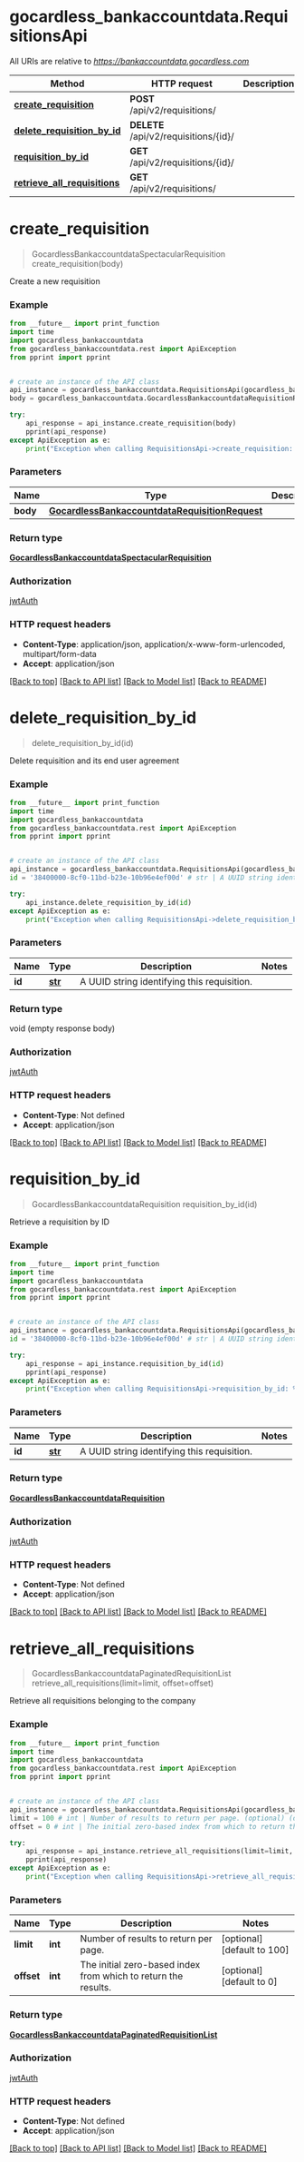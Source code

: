 # gocardless_bankaccountdata.RequisitionsApi

All URIs are relative to *https://bankaccountdata.gocardless.com*

Method | HTTP request | Description
------------- | ------------- | -------------
[**create_requisition**](RequisitionsApi.md#create_requisition) | **POST** /api/v2/requisitions/ | 
[**delete_requisition_by_id**](RequisitionsApi.md#delete_requisition_by_id) | **DELETE** /api/v2/requisitions/{id}/ | 
[**requisition_by_id**](RequisitionsApi.md#requisition_by_id) | **GET** /api/v2/requisitions/{id}/ | 
[**retrieve_all_requisitions**](RequisitionsApi.md#retrieve_all_requisitions) | **GET** /api/v2/requisitions/ | 

# **create_requisition**
> GocardlessBankaccountdataSpectacularRequisition create_requisition(body)



Create a new requisition

### Example
```python
from __future__ import print_function
import time
import gocardless_bankaccountdata
from gocardless_bankaccountdata.rest import ApiException
from pprint import pprint


# create an instance of the API class
api_instance = gocardless_bankaccountdata.RequisitionsApi(gocardless_bankaccountdata.ApiClient(configuration))
body = gocardless_bankaccountdata.GocardlessBankaccountdataRequisitionRequest() # GocardlessBankaccountdataRequisitionRequest | 

try:
    api_response = api_instance.create_requisition(body)
    pprint(api_response)
except ApiException as e:
    print("Exception when calling RequisitionsApi->create_requisition: %s\n" % e)
```

### Parameters

Name | Type | Description  | Notes
------------- | ------------- | ------------- | -------------
 **body** | [**GocardlessBankaccountdataRequisitionRequest**](GocardlessBankaccountdataRequisitionRequest.md)|  | 

### Return type

[**GocardlessBankaccountdataSpectacularRequisition**](GocardlessBankaccountdataSpectacularRequisition.md)

### Authorization

[jwtAuth](../README.md#jwtAuth)

### HTTP request headers

 - **Content-Type**: application/json, application/x-www-form-urlencoded, multipart/form-data
 - **Accept**: application/json

[[Back to top]](#) [[Back to API list]](../README.md#documentation-for-api-endpoints) [[Back to Model list]](../README.md#documentation-for-models) [[Back to README]](../README.md)

# **delete_requisition_by_id**
> delete_requisition_by_id(id)



Delete requisition and its end user agreement

### Example
```python
from __future__ import print_function
import time
import gocardless_bankaccountdata
from gocardless_bankaccountdata.rest import ApiException
from pprint import pprint


# create an instance of the API class
api_instance = gocardless_bankaccountdata.RequisitionsApi(gocardless_bankaccountdata.ApiClient(configuration))
id = '38400000-8cf0-11bd-b23e-10b96e4ef00d' # str | A UUID string identifying this requisition.

try:
    api_instance.delete_requisition_by_id(id)
except ApiException as e:
    print("Exception when calling RequisitionsApi->delete_requisition_by_id: %s\n" % e)
```

### Parameters

Name | Type | Description  | Notes
------------- | ------------- | ------------- | -------------
 **id** | [**str**](.md)| A UUID string identifying this requisition. | 

### Return type

void (empty response body)

### Authorization

[jwtAuth](../README.md#jwtAuth)

### HTTP request headers

 - **Content-Type**: Not defined
 - **Accept**: application/json

[[Back to top]](#) [[Back to API list]](../README.md#documentation-for-api-endpoints) [[Back to Model list]](../README.md#documentation-for-models) [[Back to README]](../README.md)

# **requisition_by_id**
> GocardlessBankaccountdataRequisition requisition_by_id(id)



Retrieve a requisition by ID

### Example
```python
from __future__ import print_function
import time
import gocardless_bankaccountdata
from gocardless_bankaccountdata.rest import ApiException
from pprint import pprint


# create an instance of the API class
api_instance = gocardless_bankaccountdata.RequisitionsApi(gocardless_bankaccountdata.ApiClient(configuration))
id = '38400000-8cf0-11bd-b23e-10b96e4ef00d' # str | A UUID string identifying this requisition.

try:
    api_response = api_instance.requisition_by_id(id)
    pprint(api_response)
except ApiException as e:
    print("Exception when calling RequisitionsApi->requisition_by_id: %s\n" % e)
```

### Parameters

Name | Type | Description  | Notes
------------- | ------------- | ------------- | -------------
 **id** | [**str**](.md)| A UUID string identifying this requisition. | 

### Return type

[**GocardlessBankaccountdataRequisition**](GocardlessBankaccountdataRequisition.md)

### Authorization

[jwtAuth](../README.md#jwtAuth)

### HTTP request headers

 - **Content-Type**: Not defined
 - **Accept**: application/json

[[Back to top]](#) [[Back to API list]](../README.md#documentation-for-api-endpoints) [[Back to Model list]](../README.md#documentation-for-models) [[Back to README]](../README.md)

# **retrieve_all_requisitions**
> GocardlessBankaccountdataPaginatedRequisitionList retrieve_all_requisitions(limit=limit, offset=offset)



Retrieve all requisitions belonging to the company

### Example
```python
from __future__ import print_function
import time
import gocardless_bankaccountdata
from gocardless_bankaccountdata.rest import ApiException
from pprint import pprint


# create an instance of the API class
api_instance = gocardless_bankaccountdata.RequisitionsApi(gocardless_bankaccountdata.ApiClient(configuration))
limit = 100 # int | Number of results to return per page. (optional) (default to 100)
offset = 0 # int | The initial zero-based index from which to return the results. (optional) (default to 0)

try:
    api_response = api_instance.retrieve_all_requisitions(limit=limit, offset=offset)
    pprint(api_response)
except ApiException as e:
    print("Exception when calling RequisitionsApi->retrieve_all_requisitions: %s\n" % e)
```

### Parameters

Name | Type | Description  | Notes
------------- | ------------- | ------------- | -------------
 **limit** | **int**| Number of results to return per page. | [optional] [default to 100]
 **offset** | **int**| The initial zero-based index from which to return the results. | [optional] [default to 0]

### Return type

[**GocardlessBankaccountdataPaginatedRequisitionList**](GocardlessBankaccountdataPaginatedRequisitionList.md)

### Authorization

[jwtAuth](../README.md#jwtAuth)

### HTTP request headers

 - **Content-Type**: Not defined
 - **Accept**: application/json

[[Back to top]](#) [[Back to API list]](../README.md#documentation-for-api-endpoints) [[Back to Model list]](../README.md#documentation-for-models) [[Back to README]](../README.md)

